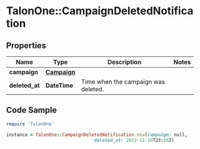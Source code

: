 # TalonOne::CampaignDeletedNotification

## Properties

Name | Type | Description | Notes
------------ | ------------- | ------------- | -------------
**campaign** | [**Campaign**](Campaign.md) |  | 
**deleted_at** | **DateTime** | Time when the campaign was deleted. | 

## Code Sample

```ruby
require 'TalonOne'

instance = TalonOne::CampaignDeletedNotification.new(campaign: null,
                                 deleted_at: 2022-11-10T23:00Z)
```



